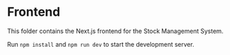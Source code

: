# Frontend

This folder contains the Next.js frontend for the Stock Management System.

Run `npm install` and `npm run dev` to start the development server.
